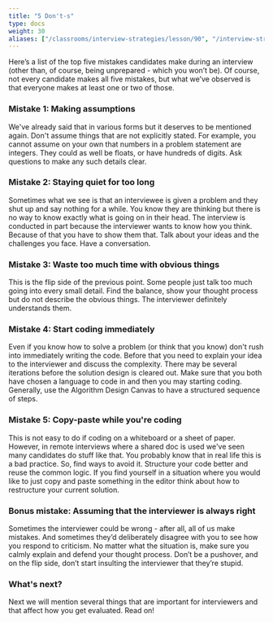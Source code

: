 ```yaml
---
title: "5 Don't-s"
type: docs
weight: 30
aliases: ["/classrooms/interview-strategies/lesson/90", "/interview-strategies/5-donrt-s"]
---
```

Here’s a list of the top five mistakes candidates make during an interview (other than, of course, being unprepared - which you won’t be). Of course, not every candidate makes all five mistakes, but what we’ve observed is that everyone makes at least one or two of those.

### Mistake 1: Making assumptions

We've already said that in various forms but it deserves to be mentioned again. Don't assume things that are not explicitly stated. For example, you cannot assume on your own that numbers in a problem statement are integers. They could as well be floats, or have hundreds of digits. Ask questions to make any such details clear.

### Mistake 2: Staying quiet for too long

Sometimes what we see is that an interviewee is given a problem and they shut up and say nothing for a while. You know they are thinking but there is no way to know exactly what is going on in their head. The interview is conducted in part because the interviewer wants to know how you think. Because of that you have to show them that. Talk about your ideas and the challenges you face. Have a conversation.

### Mistake 3: Waste too much time with obvious things

This is the flip side of the previous point. Some people just talk too much going into every small detail. Find the balance, show your thought process but do not describe the obvious things. The interviewer definitely understands them.

### Mistake 4: Start coding immediately

Even if you know how to solve a problem (or think that you know) don't rush into immediately writing the code. Before that you need to explain your idea to the interviewer and discuss the complexity. There may be several iterations before the solution design is cleared out. Make sure that you both have chosen a language to code in and then you may starting coding. Generally, use the Algorithm Design Canvas to have a structured sequence of steps.

### Mistake 5: Copy-paste while you're coding

This is not easy to do if coding on a whiteboard or a sheet of paper. However, in remote interviews where a shared doc is used we've seen many candidates do stuff like that. You probably know that in real life this is a bad practice. So, find ways to avoid it. Structure your code better and reuse the common logic. If you find yourself in a situation where you would like to just copy and paste something in the editor think about how to restructure your current solution.

### Bonus mistake: Assuming that the interviewer is always right

Sometimes the interviewer could be wrong - after all, all of us make mistakes. And sometimes they’d deliberately disagree with you to see how you respond to criticism. No matter what the situation is, make sure you calmly explain and defend your thought process. Don’t be a pushover, and on the flip side, don’t start insulting the interviewer that they’re stupid.

### What's next?

Next we will mention several things that are important for interviewers and that affect how you get evaluated. Read on!
